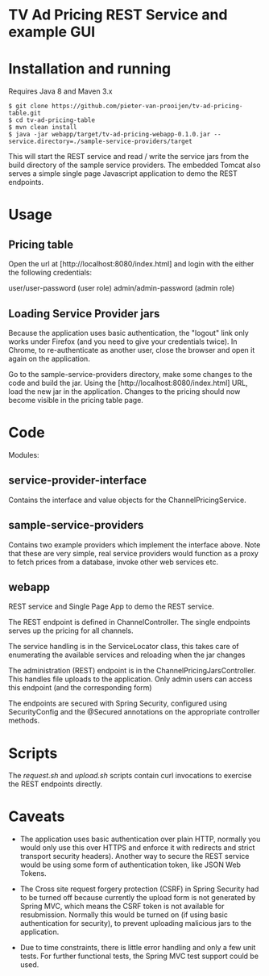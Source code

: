 # TV Ad Pricing REST Service and example GUI

# Installation and running

Requires Java 8 and Maven 3.x

```
$ git clone https://github.com/pieter-van-prooijen/tv-ad-pricing-table.git
$ cd tv-ad-pricing-table
$ mvn clean install
$ java -jar webapp/target/tv-ad-pricing-webapp-0.1.0.jar --service.directory=./sample-service-providers/target
```
This will start the REST service and read / write the service jars from the build directory of the sample service
providers. The embedded Tomcat also serves a simple single page Javascript application to demo the REST endpoints.


# Usage

## Pricing table
Open the url at [http://localhost:8080/index.html] and login with the either the following credentials:

user/user-password  (user role)
admin/admin-password (admin role)

## Loading Service Provider jars

Because the application uses basic authentication, the "logout" link only works under Firefox (and you need to give
your credentials twice). In Chrome, to re-authenticate as another
user, close the browser and open it again on the application.

Go to the sample-service-providers directory, make some changes to the code and build the jar. Using the
[http://localhost:8080/index.html] URL, load the new jar in the application.
Changes to the pricing should now become visible in the pricing table page.

# Code

Modules:

## service-provider-interface
Contains the interface and value objects for the ChannelPricingService.

## sample-service-providers
Contains two example providers which implement the interface above. Note that these are very simple, real service providers would function as a proxy to fetch prices from a database, invoke other web services etc.

## webapp
REST service and Single Page App to demo the REST service.

The REST endpoint is defined in ChannelController. The single endpoints serves up the pricing for all channels.

The service handling is in the ServiceLocator class, this takes care of enumerating the available services and
reloading when the jar changes

The administration (REST) endpoint is in the ChannelPricingJarsController. This handles file uploads to the application.
Only admin users can access this endpoint (and the corresponding form)

The endpoints are secured with Spring Security, configured using SecurityConfig and the @Secured annotations on the
appropriate controller methods.

# Scripts
The _request.sh_ and _upload.sh_ scripts contain curl invocations to exercise the REST endpoints directly.

# Caveats
+ The application uses basic authentication over plain HTTP, normally you would only use this over HTTPS and enforce
it with redirects and strict transport security headers). Another way to secure the REST service would be using some
form of authentication token, like JSON Web Tokens.

+ The Cross site request forgery protection (CSRF) in Spring Security had to be turned off because currently the
 upload form is not generated by Spring MVC, which means the CSRF token is not available for resubmission.
 Normally this would be turned on (if using basic authentication for security), to prevent uploading malicious jars to
 the application.

+ Due to time constraints, there is little error handling and only a few unit tests. For further functional tests, the
Spring MVC test support could be used.
